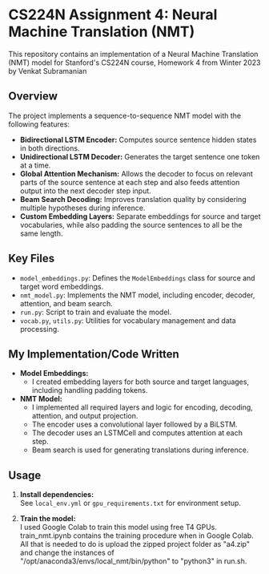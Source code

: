 # CS224N Assignment 4: Neural Machine Translation (NMT)

This repository contains an implementation of a Neural Machine Translation (NMT) model for Stanford's CS224N course, Homework 4 from Winter 2023 by Venkat Subramanian

## Overview

The project implements a sequence-to-sequence NMT model with the following features:
- **Bidirectional LSTM Encoder:** Computes source sentence hidden states in both directions.
- **Unidirectional LSTM Decoder:** Generates the target sentence one token at a time.
- **Global Attention Mechanism:** Allows the decoder to focus on relevant parts of the source sentence at each step and also feeds attention output into the next decoder step input.
- **Beam Search Decoding:** Improves translation quality by considering multiple hypotheses during inference.
- **Custom Embedding Layers:** Separate embeddings for source and target vocabularies, while also padding the source sentences to all be the same length.

## Key Files

- `model_embeddings.py`: Defines the `ModelEmbeddings` class for source and target word embeddings.
- `nmt_model.py`: Implements the NMT model, including encoder, decoder, attention, and beam search.
- `run.py`: Script to train and evaluate the model.
- `vocab.py`, `utils.py`: Utilities for vocabulary management and data processing.

## My Implementation/Code Written

- **Model Embeddings:**  
  - I created embedding layers for both source and target languages, including handling padding tokens.
- **NMT Model:**  
  - I implemented all required layers and logic for encoding, decoding, attention, and output projection.
  - The encoder uses a convolutional layer followed by a BiLSTM.
  - The decoder uses an LSTMCell and computes attention at each step.
  - Beam search is used for generating translations during inference.

## Usage

1. **Install dependencies:**  
   See `local_env.yml` or `gpu_requirements.txt` for environment setup.

2. **Train the model:**  
   I used Google Colab to train this model using free T4 GPUs. train_nmt.ipynb contains the training procedure when in Google Colab. All that is needed to do is upload the zipped project folder as "a4.zip" and change the instances of "/opt/anaconda3/envs/local_nmt/bin/python" to "python3" in run.sh.
